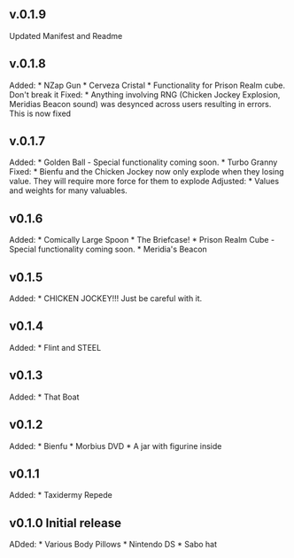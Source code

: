 ## v.0.1.9
Updated Manifest and Readme

## v.0.1.8
Added:
    * NZap Gun
    * Cerveza Cristal
    * Functionality for Prison Realm cube. Don't break it
Fixed:
    * Anything involving RNG (Chicken Jockey Explosion, Meridias Beacon sound) was desynced across users resulting in errors. This is now fixed


## v.0.1.7
Added:
    * Golden Ball - Special functionality coming soon.
    * Turbo Granny 
Fixed:
    * Bienfu and the Chicken Jockey now only explode when they losing value. They will require more force for them to explode
Adjusted:
    * Values and weights for many valuables.

## v0.1.6
Added:
    * Comically Large Spoon
    * The Briefcase!
    * Prison Realm Cube - Special functionality coming soon.
    * Meridia's Beacon

## v0.1.5
Added:
    * CHICKEN JOCKEY!!! Just be careful with it.

## v0.1.4
Added:
    * Flint and STEEL

## v0.1.3
Added:
    * That Boat

## v0.1.2
Added:
    * Bienfu
    * Morbius DVD
    * A jar with figurine inside

## v0.1.1
Added:
    * Taxidermy Repede 

## v0.1.0 Initial release
ADded:
    * Various Body Pillows
    * Nintendo DS
    * Sabo hat

